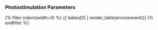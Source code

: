 ### Photostimulation Parameters
{% filter indent(width=0) %}
{{ tables[0] | render_table(environment)}}
{% endfilter %}
